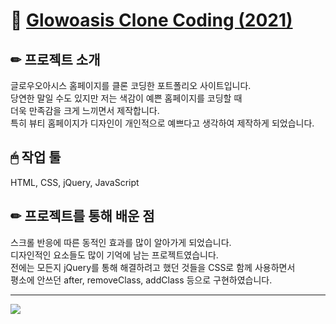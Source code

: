 # 📌 [Glowoasis Clone Coding (2021)](http://did3296.dothome.co.kr/glowoasis/)

## ✏ 프로젝트 소개
글로우오아시스 홈페이지를 클론 코딩한 포트폴리오 사이트입니다.  
당연한 말일 수도 있지만 저는 색감이 예쁜 홈페이지를 코딩할 때  
더욱 만족감을 크게 느끼면서 제작합니다.  
특히 뷰티 홈페이지가 디자인이 개인적으로 예쁘다고 생각하여 제작하게 되었습니다.  

## 🖱 작업 툴
HTML, CSS, jQuery, JavaScript  

## ✏ 프로젝트를 통해 배운 점  
스크롤 반응에 따른 동적인 효과를 많이 알아가게 되었습니다.  
디자인적인 요소들도 많이 기억에 남는 프로젝트였습니다.  
전에는 모든지 jQuery를 통해 해결하려고 했던 것들을 CSS로 함께 사용하면서   
평소에 안쓰던 after, removeClass, addClass 등으로 구현하였습니다.

-----

![](https://images.velog.io/images/hyerimiya/post/f06f46ff-ff0a-4446-b878-ebdbdaddbac7/pc.png)
